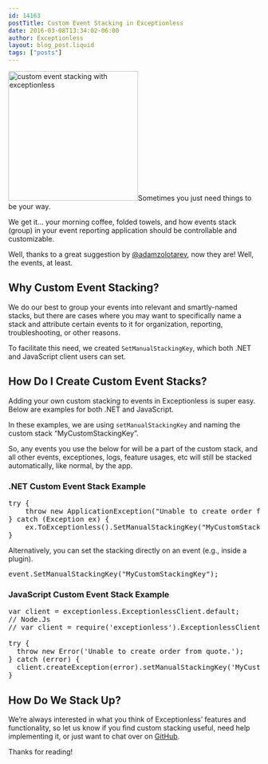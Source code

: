 ```yaml
---
id: 14163
postTitle: Custom Event Stacking in Exceptionless
date: 2016-03-08T13:34:02-06:00
author: Exceptionless
layout: blog_post.liquid
tags: ["posts"]
---
```

<img loading="lazy" class="alignright size-full wp-image-14180" src="http://exceptionless.com/assets/custom-event-stacking-graphicl.png" alt="custom event stacking with exceptionless" width="260" height="260" data-id="14180" srcset="https://exceptionless.com/assets/custom-event-stacking-graphicl.png 260w, https://exceptionless.com/assets/custom-event-stacking-graphicl-150x150.png 150w" sizes="(max-width: 260px) 100vw, 260px" />Sometimes you just need things to be your way.

We get it&#8230; your morning coffee, folded towels, and how events stack (group) in your event reporting application should be controllable and customizable.

Well, thanks to a great suggestion by <a href="https://github.com/adamzolotarev" target="_blank">@adamzolotarev</a>, now they are! Well, the events, at least.<!--more-->

## Why Custom Event Stacking?

We do our best to group your events into relevant and smartly-named stacks, but there are cases where you may want to specifically name a stack and attribute certain events to it for organization, reporting, troubleshooting, or other reasons.

To facilitate this need, we created `SetManualStackingKey`, which both .NET and JavaScript client users can set.

## How Do I Create Custom Event Stacks?

Adding your own custom stacking to events in Exceptionless is super easy. Below are examples for both .NET and JavaScript.

In these examples, we are using `setManualStackingKey` and naming the custom stack &#8220;MyCustomStackingKey&#8221;.

So, any events you use the below for will be a part of the custom stack, and all other events, exceptiones, logs, feature usages, etc will still be stacked automatically, like normal, by the app.

### .NET Custom Event Stack Example

<pre class="brush: csharp; title: ; notranslate" title="">try {
    throw new ApplicationException("Unable to create order from quote.");
} catch (Exception ex) {
    ex.ToExceptionless().SetManualStackingKey("MyCustomStackingKey").Submit();
}
</pre>

Alternatively, you can set the stacking directly on an event (e.g., inside a plugin).

<pre class="brush: csharp; title: ; notranslate" title="">event.SetManualStackingKey("MyCustomStackingKey");</pre>

### JavaScript Custom Event Stack Example

<pre class="brush: jscript; title: ; notranslate" title="">var client = exceptionless.ExceptionlessClient.default;
// Node.Js
// var client = require('exceptionless').ExceptionlessClient.default;

try {
  throw new Error('Unable to create order from quote.');
} catch (error) {
  client.createException(error).setManualStackingKey('MyCustomStackingKey').submit();
}</pre>

## How Do We Stack Up?

We&#8217;re always interested in what you think of Exceptionless&#8217; features and functionality, so let us know if you find custom stacking useful, need help implementing it, or just want to chat over on <a href="https://github.com/exceptionless" target="_blank">GitHub</a>.

Thanks for reading!
